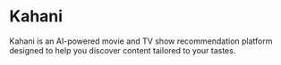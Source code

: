 # Kahani
Kahani is an AI-powered movie and TV show recommendation platform designed to help you discover content tailored to your tastes. 
